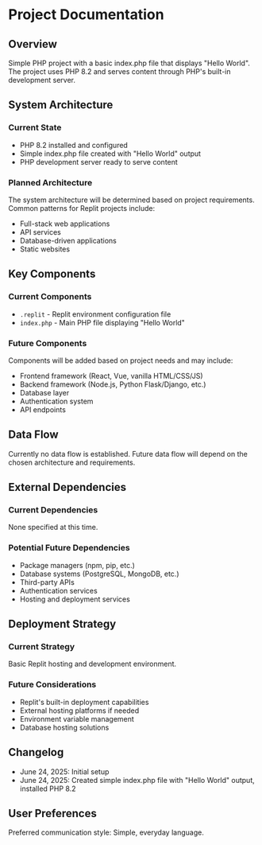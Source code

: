 # Project Documentation

## Overview

Simple PHP project with a basic index.php file that displays "Hello World". The project uses PHP 8.2 and serves content through PHP's built-in development server.

## System Architecture

### Current State
- PHP 8.2 installed and configured
- Simple index.php file created with "Hello World" output
- PHP development server ready to serve content

### Planned Architecture
The system architecture will be determined based on project requirements. Common patterns for Replit projects include:
- Full-stack web applications
- API services
- Database-driven applications
- Static websites

## Key Components

### Current Components
- `.replit` - Replit environment configuration file
- `index.php` - Main PHP file displaying "Hello World"

### Future Components
Components will be added based on project needs and may include:
- Frontend framework (React, Vue, vanilla HTML/CSS/JS)
- Backend framework (Node.js, Python Flask/Django, etc.)
- Database layer
- Authentication system
- API endpoints

## Data Flow

Currently no data flow is established. Future data flow will depend on the chosen architecture and requirements.

## External Dependencies

### Current Dependencies
None specified at this time.

### Potential Future Dependencies
- Package managers (npm, pip, etc.)
- Database systems (PostgreSQL, MongoDB, etc.)
- Third-party APIs
- Authentication services
- Hosting and deployment services

## Deployment Strategy

### Current Strategy
Basic Replit hosting and development environment.

### Future Considerations
- Replit's built-in deployment capabilities
- External hosting platforms if needed
- Environment variable management
- Database hosting solutions

## Changelog

- June 24, 2025: Initial setup
- June 24, 2025: Created simple index.php file with "Hello World" output, installed PHP 8.2

## User Preferences

Preferred communication style: Simple, everyday language.
